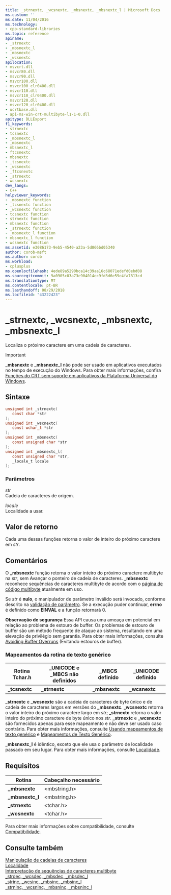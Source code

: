 ```yaml
---
title: _strnextc, _wcsnextc, _mbsnextc, _mbsnextc_l | Microsoft Docs
ms.custom: ''
ms.date: 11/04/2016
ms.technology:
- cpp-standard-libraries
ms.topic: reference
apiname:
- _strnextc
- _mbsnextc_l
- _mbsnextc
- _wcsnextc
apilocation:
- msvcrt.dll
- msvcr80.dll
- msvcr90.dll
- msvcr100.dll
- msvcr100_clr0400.dll
- msvcr110.dll
- msvcr110_clr0400.dll
- msvcr120.dll
- msvcr120_clr0400.dll
- ucrtbase.dll
- api-ms-win-crt-multibyte-l1-1-0.dll
apitype: DLLExport
f1_keywords:
- strnextc
- tcsnextc
- _mbsnextc_l
- _mbsnextc
- mbsnextc_l
- ftcsnextc
- mbsnextc
- _tcsnextc
- _wcsnextc
- _ftcsnextc
- _strnextc
- wcsnextc
dev_langs:
- C++
helpviewer_keywords:
- _mbsnextc function
- _tcsnextc function
- _wcsnextc function
- tcsnextc function
- strnextc function
- mbsnextc function
- _strnextc function
- _mbsnextc_l function
- mbsnextc_l function
- wcsnextc function
ms.assetid: e3086173-9eb5-4540-a23a-5d866bd05340
author: corob-msft
ms.author: corob
ms.workload:
- cplusplus
ms.openlocfilehash: 4ede89a5290bca14c39aa16c68071edefd0ebd08
ms.sourcegitcommit: 9a0905c03a73c904014ec9fd3d6e59e4fa7813cd
ms.translationtype: MT
ms.contentlocale: pt-BR
ms.lasthandoff: 08/29/2018
ms.locfileid: "43222423"
---
```

# <a name="strnextc-wcsnextc-mbsnextc-mbsnextcl"></a>_strnextc, _wcsnextc, _mbsnextc, _mbsnextc_l

Localiza o próximo caractere em uma cadeia de caracteres.

> [!IMPORTANT]
> **_mbsnextc** e **_mbsnextc_l** não pode ser usado em aplicativos executados no tempo de execução do Windows. Para obter mais informações, confira [Funções do CRT sem suporte em aplicativos da Plataforma Universal do Windows](../../cppcx/crt-functions-not-supported-in-universal-windows-platform-apps.md).

## <a name="syntax"></a>Sintaxe

```C
unsigned int _strnextc(
   const char *str
);
unsigned int _wscnextc(
   const wchar_t *str
);
unsigned int _mbsnextc(
   const unsigned char *str
);
unsigned int _mbsnextc_l(
   const unsigned char *str,
   _locale_t locale
);

```

### <a name="parameters"></a>Parâmetros

*str*<br/>
Cadeia de caracteres de origem.

*locale*<br/>
Localidade a usar.

## <a name="return-value"></a>Valor de retorno

Cada uma dessas funções retorna o valor de inteiro do próximo caractere em *str*.

## <a name="remarks"></a>Comentários

O **_mbsnextc** função retorna o valor inteiro do próximo caractere multibyte na *str*, sem Avançar o ponteiro de cadeia de caracteres. **_mbsnextc** reconhece sequências de caracteres multibyte de acordo com o [página de código multibyte](../../c-runtime-library/code-pages.md) atualmente em uso.

Se *str* é **nulo**, o manipulador de parâmetro inválido será invocado, conforme descrito na [validação de parâmetro](../../c-runtime-library/parameter-validation.md). Se a execução puder continuar, **errno** é definido como **EINVAL** e a função retornará 0.

**Observação de segurança** Essa API causa uma ameaça em potencial em relação ao problema de estouro de buffer. Os problemas de estouro de buffer são um método frequente de ataque ao sistema, resultando em uma elevação de privilégio sem garantia. Para obter mais informações, consulte [Avoiding Buffer Overruns](/windows/desktop/SecBP/avoiding-buffer-overruns) (Evitando estouros de buffer).

### <a name="generic-text-routine-mappings"></a>Mapeamentos da rotina de texto genérico

|Rotina Tchar.h|_UNICODE e _MBCS não definidos|_MBCS definido|_UNICODE definido|
|---------------------|--------------------------------------|--------------------|-----------------------|
|**_tcsnextc**|**_strnextc**|**_mbsnextc**|**_wcsnextc**|

**_strnextc** e **_wcsnextc** são a cadeia de caracteres de byte único e de cadeia de caracteres largos em versões do **_mbsnextc**. **_wcsnextc** retorna o valor inteiro do próximo caractere largo em *str*; **_strnextc** retorna o valor inteiro do próximo caractere de byte único nos *str*. **_strnextc** e **_wcsnextc** são fornecidos apenas para esse mapeamento e não deve ser usado caso contrário. Para obter mais informações, consulte [Usando mapeamentos de texto genérico](../../c-runtime-library/using-generic-text-mappings.md) e [Mapeamentos de Texto Genérico](../../c-runtime-library/generic-text-mappings.md).

**_mbsnextc_l** é idêntico, exceto que ele usa o parâmetro de localidade passado em seu lugar. Para obter mais informações, consulte [Localidade](../../c-runtime-library/locale.md).

## <a name="requirements"></a>Requisitos

|Rotina|Cabeçalho necessário|
|-------------|---------------------|
|**_mbsnextc**|\<mbstring.h>|
|**_mbsnextc_l**|\<mbstring.h>|
|**_strnextc**|\<tchar.h>|
|**_wcsnextc**|\<tchar.h>|

Para obter mais informações sobre compatibilidade, consulte [Compatibilidade](../../c-runtime-library/compatibility.md).

## <a name="see-also"></a>Consulte também

[Manipulação de cadeias de caracteres](../../c-runtime-library/string-manipulation-crt.md)<br/>
[Localidade](../../c-runtime-library/locale.md)<br/>
[Interpretação de sequências de caracteres multibyte](../../c-runtime-library/interpretation-of-multibyte-character-sequences.md)<br/>
[_strdec, _wcsdec, _mbsdec, _mbsdec_l](strdec-wcsdec-mbsdec-mbsdec-l.md)<br/>
[_strinc, _wcsinc, _mbsinc, _mbsinc_l](strinc-wcsinc-mbsinc-mbsinc-l.md)<br/>
[_strninc, _wcsninc, _mbsninc, _mbsninc_l](strninc-wcsninc-mbsninc-mbsninc-l.md)<br/>

